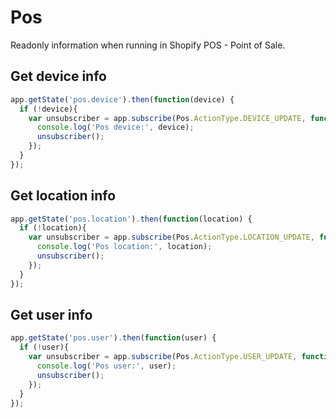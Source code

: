 # Pos

Readonly information when running in Shopify POS - Point of Sale.

## Get device info

```js
app.getState('pos.device').then(function(device) {
  if (!device){
    var unsubscriber = app.subscribe(Pos.ActionType.DEVICE_UPDATE, function(device) {
      console.log('Pos device:', device);
      unsubscriber();
    });
  }
});
```

## Get location info

```js
app.getState('pos.location').then(function(location) {
  if (!location){
    var unsubscriber = app.subscribe(Pos.ActionType.LOCATION_UPDATE, function(location) {
      console.log('Pos location:', location);
      unsubscriber();
    });
  }
});
```

## Get user info

```js
app.getState('pos.user').then(function(user) {
  if (!user){
    var unsubscriber = app.subscribe(Pos.ActionType.USER_UPDATE, function(user) {
      console.log('Pos user:', user);
      unsubscriber();
    });
  }
});
```
